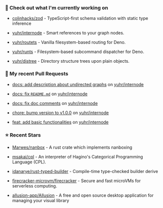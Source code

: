 ### 👷 Check out what I'm currently working on



- [colinhacks/zod](https://github.com/colinhacks/zod) - TypeScript-first schema validation with static type inference

- [yuhr/internode](https://github.com/yuhr/internode) - Smart references to your graph nodes.

- [yuhr/routets](https://github.com/yuhr/routets) - Vanilla filesystem-based routing for Deno.

- [yuhr/runts](https://github.com/yuhr/runts) - Filesystem-based subcommand dispatcher for Deno.

- [yuhr/distree](https://github.com/yuhr/distree) - Directory structure trees upon plain objects.

### 🔨 My recent Pull Requests



- [docs: add description about undirected graphs](https://github.com/yuhr/internode/pull/5) on [yuhr/internode](https://github.com/yuhr/internode)

- [docs: fix `README.md`](https://github.com/yuhr/internode/pull/4) on [yuhr/internode](https://github.com/yuhr/internode)

- [docs: fix doc comments](https://github.com/yuhr/internode/pull/3) on [yuhr/internode](https://github.com/yuhr/internode)

- [chore: bump version to v1.0.0](https://github.com/yuhr/internode/pull/2) on [yuhr/internode](https://github.com/yuhr/internode)

- [feat: add basic functionalities](https://github.com/yuhr/internode/pull/1) on [yuhr/internode](https://github.com/yuhr/internode)

### ⭐ Recent Stars



- [Marwes/nanbox](https://github.com/Marwes/nanbox) - A rust crate which implements nanboxing

- [msakai/cpl](https://github.com/msakai/cpl) - An interpreter of Hagino&#39;s Categorical Programming Language (CPL).

- [idanarye/rust-typed-builder](https://github.com/idanarye/rust-typed-builder) - Compile-time type-checked builder derive

- [firecracker-microvm/firecracker](https://github.com/firecracker-microvm/firecracker) - Secure and fast microVMs for serverless computing.

- [allusion-app/Allusion](https://github.com/allusion-app/Allusion) - A free and open source desktop application for managing your visual library